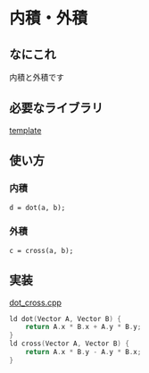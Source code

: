 # 内積・外積

## なにこれ
内積と外積です

## 必要なライブラリ
[template](https://github.com/Oxojo/Oxojo-Library/blob/main/Geometry/template.md)

## 使い方
### 内積
```
d = dot(a, b);
```

### 外積
```
c = cross(a, b);
```

## 実装
[dot_cross.cpp](https://github.com/Oxojo/Oxojo-Library/blob/main/Geometry/dot_cross.cpp)
```cpp
ld dot(Vector A, Vector B) {
    return A.x * B.x + A.y * B.y;
}
ld cross(Vector A, Vector B) {
    return A.x * B.y - A.y * B.x;
}
```
